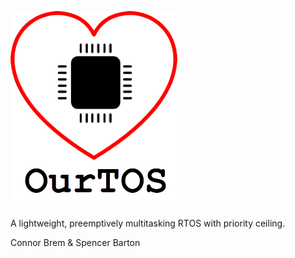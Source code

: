 ![OurTOS](https://raw.githubusercontent.com/cbrem/ourtos/master/logo.png)

A lightweight, preemptively multitasking RTOS with priority ceiling.
 
Connor Brem & Spencer Barton